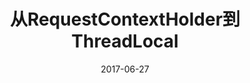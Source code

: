 ---
layout: post
title:  "从RequestContextHolder到ThreadLocal"
date:   2017-06-27
excerpt: "从Spring的RequestContextHolder解读到ThreadLocal的应用"
tag:
- spring
- threadLocal
- RequestContextHolder
comments: true
---